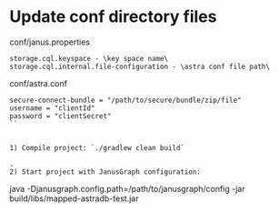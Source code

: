 Update conf directory files
===========================

conf/janus.properties
```
storage.cql.keyspace - \key space name\
storage.cql.internal.file-configuration - \astra conf file path\
```

conf/astra.conf
```
secure-connect-bundle = "/path/to/secure/bundle/zip/file"
username = "clientId"
password = "clientSecret"
``


1) Compile project: `./gradlew clean build`

.
2) Start project with JanusGraph configuration:
```
java -Djanusgraph.config.path=/path/to/janusgraph/config -jar build/libs/mapped-astradb-test.jar
```
